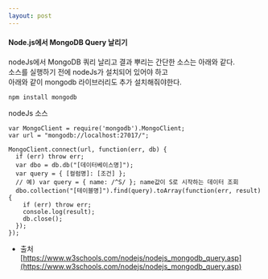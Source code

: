 ```yaml
---
layout: post
---
```


#### Node.js에서 MongoDB Query 날리기

nodeJs에서 MongoDB 쿼리 날리고 결과 뿌리는 간단한 소스는 아래와 같다.  
소스를 실행하기 전에 nodeJs가 설치되어 있어야 하고  
아래와 같이 mongodb 라이브러리도 추가 설치해줘야한다.  
```
npm install mongodb
```



nodeJs 소스  
```
var MongoClient = require('mongodb').MongoClient;
var url = "mongodb://localhost:27017/";

MongoClient.connect(url, function(err, db) {
  if (err) throw err;
  var dbo = db.db("[데이터베이스명]");
  var query = { [컬럼명]: [조건] };
  // 예) var query = { name: /^S/ }; name값이 S로 시작하는 데이터 조회
  dbo.collection("[테이블명]").find(query).toArray(function(err, result) {
    if (err) throw err;
    console.log(result);
    db.close();
  });
});
```

- 출처  
[https://www.w3schools.com/nodejs/nodejs_mongodb_query.asp](https://www.w3schools.com/nodejs/nodejs_mongodb_query.asp)  


